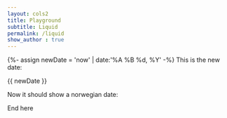 ```yaml
---
layout: cols2
title: Playground
subtitle: Liquid 
permalink: /liquid
show_author : true
---
```



{%- assign newDate = 'now' | date:'%A %B %d, %Y' -%}
This is the new date:

{{ newDate  }}


Now it should show a norwegian date:


End here


